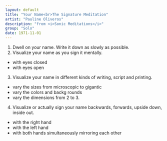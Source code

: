 ```yaml
---
layout: default
title: "Your Name<br>The Signature Meditation"
artist: "Pauline Oliveros"
description: "from <i>Sonic Meditations</i>"
group: "Solo"
date: 1971-11-01
---
```

1. Dwell on your name. Write it down as slowly as possible.
2. Visualize your name as you sign it mentally.
  * with eyes closed
  * with eyes open
3. Visualize your name in different kinds of writing, script and printing.
  * vary the sizes from microscopic to gigantic
  * vary the colors and backg rounds
  * vary the dimensions from 2 to 3.
4. Visualize or actually sign your name backwards, forwards, upside down, inside out.
  * with the right hand
  * with the left hand
  * with both hands simultaneously mirroring each other
